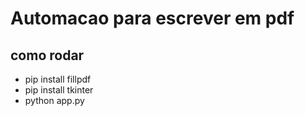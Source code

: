 # Automacao para escrever em pdf
## como rodar
- pip install fillpdf
- pip install tkinter
- python app.py
